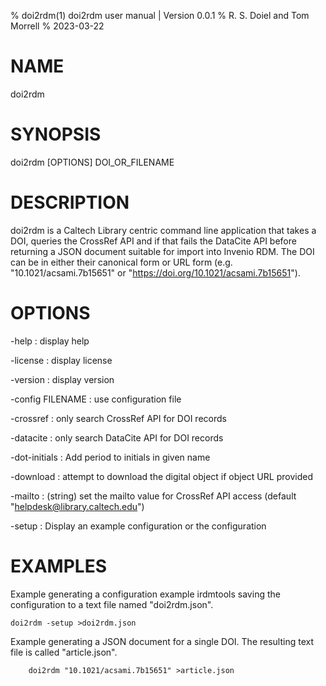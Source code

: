 % doi2rdm(1) doi2rdm user manual | Version 0.0.1
% R. S. Doiel and Tom Morrell
% 2023-03-22

# NAME

doi2rdm

# SYNOPSIS

doi2rdm [OPTIONS] DOI_OR_FILENAME

# DESCRIPTION

doi2rdm is a Caltech Library centric command line application
that takes a DOI, queries the CrossRef API and if that fails the DataCite API
before returning a JSON document suitable for import into Invenio RDM. The
DOI can be in either their canonical form or URL form
(e.g. "10.1021/acsami.7b15651" or "https://doi.org/10.1021/acsami.7b15651").

# OPTIONS

-help
: display help

-license
: display license

-version
: display version

-config FILENAME
: use configuration file

-crossref
: only search CrossRef API for DOI records

-datacite
: only search DataCite API for DOI records

-dot-initials
: Add period to initials in given name

-download
: attempt to download the digital object if object URL provided

-mailto
: (string) set the mailto value for CrossRef API access (default "helpdesk@library.caltech.edu")

-setup
: Display an example configuration or the configuration

# EXAMPLES

Example generating a configuration example irdmtools saving
the configuration to a text file named "doi2rdm.json".

~~~
doi2rdm -setup >doi2rdm.json
~~~

Example generating a JSON document for a single DOI. The resulting
text file is called "article.json".

~~~
	doi2rdm "10.1021/acsami.7b15651" >article.json
~~~



